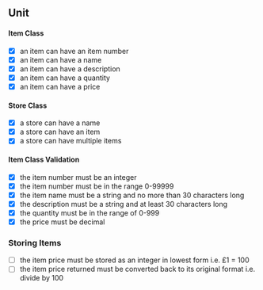 ## Unit
#### Item Class
- [x] an item can have an item number
- [x] an item can have a name
- [x] an item can have a description
- [x] an item can have a quantity
- [x] an item can have a price
#### Store Class
- [x] a store can have a name
- [x] a store can have an item
- [x] a store can have multiple items
#### Item Class Validation
- [x] the item number must be an integer
- [x] the item number must be in the range 0-99999
- [x] the item name must be a string and no more than 30 characters long
- [x] the description must be a string and at least 30 characters long
- [x] the quantity must be in the range of 0-999
- [x] the price must be decimal 

### Storing Items
- [ ] the item price must be stored as an integer in lowest form i.e. £1 = 100
- [ ] the item price returned must be converted back to its original format i.e. divide by 100
